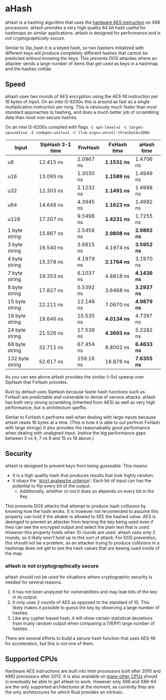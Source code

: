 # aHash

aHash is a hashing algorithm that uses the [hardware AES instruction](https://en.wikipedia.org/wiki/AES_instruction_set) on X86 processors.
aHash provides a very high quality 64 bit hash useful for hashmaps an similar applications.
aHash is designed for performance and is *not cryptographically secure*.

Similar to Sip_hash it is a keyed hash, so two hashers initialized with different keys will produce completely different hashes that cannot be predicted without knowing the keys. This prevents DOS attackes where an attacker sends a large number of items that get used as keys in a hashmap and the hashes collide.

## Speed

aHash uses two rounds of AES encryption using the AES-NI instruction per 16 bytes of input. On an intel i5-6200u this is around as fast as a single multiplication instruction per long. This is obviously much faster than most standard approaches to hashing, and does a much better job of scrambling data than most non-secure hashes.

On an intel i5-6200u compiled with flags `-C opt-level=3 -C target-cpu=native -C codegen-units=1 -C llvm-args=-unroll-threshold=1000`:

| Input   | SipHash 3-1 time | FnvHash   |FxHash time| aHash time|
|----------------|-----------|-----------|-----------|-----------|
| u8             | 12.415 ns | 2.0967 ns | **1.1531 ns** | 1.4706 ns |
| u16            | 13.095 ns | 1.3030 ns | **1.1589 ns** | 1.4949 ns |
| u32            | 12.303 ns | 2.1232 ns | **1.1491 ns** | 1.4988 ns |
| u64            | 14.648 ns | 4.3945 ns | **1.1623 ns** | 1.4992 ns |
| u128           | 17.207 ns | 9.5498 ns | **1.4231 ns** | 1.7255 ns |
| 1 byte string  | 15.867 ns | 2.5458 ns | **2.9808 ns** | **2.9892 ns** |
| 3 byte string  | 16.540 ns | 3.6615 ns | 4.1974 ns | **3.5952 ns** |
| 4 byte string  | 15.378 ns | 4.1979 ns | **2.1764 ns** | 3.1970 ns |
| 7 byte string  | 19.353 ns | 6.1037 ns | 4.8818 ns | **4.1436 ns** |
| 8 byte string  | 17.827 ns | 5.5392 ns | 3.6468 ns | **3.2937 ns** |
| 15 byte string | 22.211 ns | 12.148 ns | 7.0670 ns | **4.9879 ns** |
| 16 byte string | 19.646 ns | 10.535 ns | **4.0134 ns** | 4.7397 ns |
| 24 byte string | 21.526 ns | 17.539 ns | **4.3693 ns** | 5.2282 ns |
| 68 byte string | 32.711 ns | 67.454 ns | 8.8002 ns | **6.4633 ns** |
| 132 byte string| 52.617 ns | 159.16 ns | 16.876 ns | **7.6355 ns** |

As you can see above aHash provides the similar (~5x) speeup over SipHash that FxHash provides.

Rust by default uses SipHash because faster hash functions such as FxHash are predictable and vulnerable to denial of service attacks.
aHash has both very strong scrambling (inherited from AES) as well as very high performance, but is architecture speffic.

Similar to FxHash it perfroms well when dealing with large inputs because aHash reads 16 bytes at a time. (This is how it is able to out perfrom FxHash with large strings)
It also provides the reasonabably good performance when dealing with unaligned input. (notice the big performance gaps between 3 vs 4, 7 vs 8 and 15 vs 16 above.)

## Security

aHash is designed to prevent keys from being guessable. This means:
- It is a high quality hash that produces results that look highly random.
- It obays the '[strict avalanche criterion](https://en.wikipedia.org/wiki/Avalanche_effect#Strict_avalanche_criterion)': 
Each bit of input can has the potential to flip every bit of the output.
    - Additionally, whether or not it does so depends on every bit in the Key.

This prevents DOS attacks that attempt to produce hash collisions by knowing how the hash wroks.
It is however not recomended to assume this property can hold if the attaker is allowed to SEE the hashed value.
AES is desinged to prevent an attacker from learning the key being used even if they can see the encryped output and select the plain text that is used.
*However* this property holds when 10 rounds are used. aHash uses only 2 rounds, so it likely won't hold up to this sort of attack.
For DOS prevention, this should not be a problem, as an attacker trying to produce collisions in a hashmap does not get to see the hash values that are beeing used inside of the map.

### aHash is not cryptographically secure

aHash should not be used for situations where cryptographic security is needed for several reasons.

1. It has not been analyzed for vulnerabilities and may leak bits of the key in its output.
2. It only uses 2 rounds of AES as opposed to the standard of 10. This likely makes it possible to guess the key by observing a large number of hashes.
3. Like any cypher based hash, it will show certain statistical deviations from truely random output when comparing a (VERY) large number of hashes.

There are several efforts to build a secure hash function that uses AES-NI for acceleration, but this is not one of them.

## Supported CPUs

Hardware AES instructions are built into Intel processors built after 2010 and AMD processors after 2012.
It is also available on [many other CPUs](https://en.wikipedia.org/wiki/AES_instruction_set) should in eventually
be able to get aHash to work. However only X86 and X86-64 are the only supported architectures at the moment, as currently
they are the only architectures for which Rust provides an intrinsic.